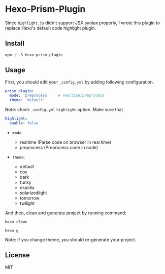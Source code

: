 # Hexo-Prism-Plugin

Since `highlight.js` didn't support JSX syntax properly, I wrote this plugin to replace
Hexo's default code highlight plugin.

## Install
```
npm i -S hexo-prism-plugin
```
## Usage
First, you should edit your `_config.yml` by adding following configuration.

```yaml
prism_plugin:
  mode: 'preprocess'    # realtime/preprocess
  theme: 'default'
```
Note: check `_config.yml` `highlight` option. Make sure that
```yaml
highlight:
  enable: false
```

- `mode`:
  - realtime  (Parse code on browser in real time)
  - preprocess  (Preprocess code in node)

- `theme`:
  - default
  - coy
  - dark
  - funky
  - okaidia
  - solarizedlight
  - tomorrow
  - twilight

And then, clean and generate project by running command:

```
hexo clean
```

```
hexo g
```

Note: if you change theme, you should re-generate your project.

## License
MIT
